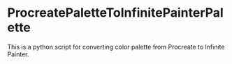 # ProcreatePaletteToInfinitePainterPalette
This is a python script for converting color palette from Procreate to Infinite Painter.
